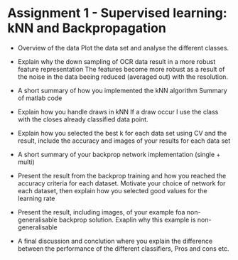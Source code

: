 # Assignment 1 - Supervised learning: kNN and Backpropagation


* Overview of the data 
	Plot the data set and analyse the different classes.
* Explain why the down sampling of OCR data result in a more robust feature representation
	The features become more robust as a result of the noise in the data beeing reduced (averaged out) with the resolution.
* A short summary of how you implemented the kNN algorithm
	Summary of matlab code
* Explain how you handle draws in kNN
	If a draw occur I use the class with the closes already classified data point.
* Explain how you selected the best k for each data set using CV and the result, include the accuracy and images of your results for each data set
	
* A short summary of your backprop network implementation (single + multi)
* Present the result from the backprop training and how you reached the accuracy criteria for each dataset. Motivate your choice of network for each dataset, then explain how you selected good values for the learning rate
* Present the result, including images, of your example foa non-generalisable backprop solution. Exaplin why this example is non-generalisable
* A final discussion and conclution where you explain the difference between the performance of the different classifiers, Pros and cons etc.

